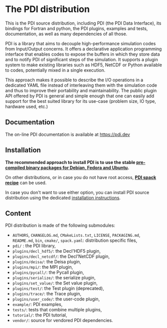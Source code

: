 # The PDI distribution

This is the PDI source distribution, including PDI (the PDI Data Interface), its
bindings for Fortran and python, the PDI plugins, examples and tests,
documentation, as well as many dependencies of all those.

PDI is a library that aims to decouple high-performance simulation codes from
Input/Output concerns.
It offers a declarative application programming interface that enables codes to
expose the buffers in which they store data and to notify PDI of significant
steps of the simulation.
It supports a plugin system to make existing libraries such as HDF5, NetCDF or
Python available to codes, potentially mixed in a single execution.

This approach makes it possible to describe the I/O operations in a dedicated
YAML file instead of interleaving them with the simulation code and thus to
improve their portability and maintainability.
The public plugin API offered by PDI is general and simple enough that one can
easily add support for the best suited library for its use-case (problem size,
IO type, hardware used, etc.)

## Documentation

The on-line PDI documentation is available at https://pdi.dev

## Installation

**The recommended approach to install PDI is to use the stable [pre-compiled binary packages for Debian, Fedora and Ubuntu](https://repo.pdi.dev).**

On other distributions, or in case you do not have root access,
[**PDI spack recipe**](https://github.com/pdidev/spack) can be used.

In case you don't want to use either option, you can install PDI source
distribution using the dedicated
[installation instructions](https://pdi.dev/main/Installation.html).

## Content

PDI distribution is made of the following submodules:
* `AUTHORS`, `CHANGELOG.md`, `CMakeLists.txt`, `LICENSE`, `PACKAGING.md`,
  `README.md`, `bin`, `cmake/`, `spack.yaml`: distribution specific files,
* `pdi/` : the PDI library,
* `plugins/decl_hdf5/`: the Decl'HDF5 plugin,
* `plugins/decl_netcdf/`: the Decl'NetCDF plugin,
* `plugins/deisa/`: the Deisa plugin,
* `plugins/mpi/`: the MPI plugin,
* `plugins/pycall/`: the Pycall plugin,
* `plugins/serialize/`: the serialize plugin,
* `plugins/set_value/`: the Set value plugin,
* `plugins/test/`: the Test plugin (deprecated),
* `plugins/trace/`: the Trace plugin,
* `plugins/user_code/`: the user-code plugin,
* `example/`: PDI examples,
* `tests/`: tests that combine multiple plugins,
* `tutorial/`: the PDI tutorial,
* `vendor/`: source for vendored PDI dependencies.
